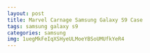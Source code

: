 ```yaml
---
layout: post
title: Marvel Carnage Samsung Galaxy S9 Case
tags: samsung galaxy s9
categories: samsung
img: 1uegMkFeIqXSHyeULMoeYBSoUMUfkYeR4
---
```

